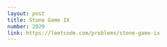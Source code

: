 ```yaml
---
layout: post
title: Stone Game IX
number: 2029
link: https://leetcode.com/problems/stone-game-ix
---
```

